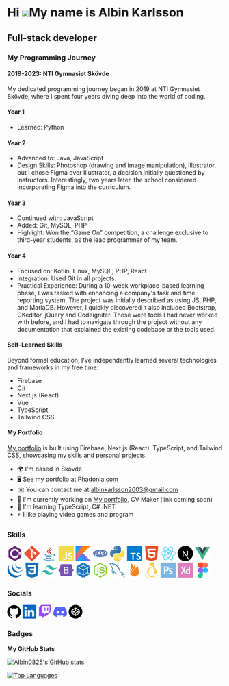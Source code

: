 Hi ![](https://user-images.githubusercontent.com/18350557/176309783-0785949b-9127-417c-8b55-ab5a4333674e.gif)My name is Albin Karlsson
======================================================================================================================================

Full-stack developer
--------------------

### My Programming Journey
#### 2019-2023: NTI Gymnasiet Skövde
My dedicated programming journey began in 2019 at NTI Gymnasiet Skövde, where I spent four years diving deep into the world of coding.
#### Year 1
- Learned: Python
#### Year 2
- Advanced to: Java, JavaScript
- Design Skills: Photoshop (drawing and image manipulation), Illustrator, but I chose Figma over Illustrator, a decision initially questioned by instructors. Interestingly, two years later, the school considered incorporating Figma into the curriculum.
#### Year 3
- Continued with: JavaScript
- Added: Git, MySQL, PHP
- Highlight: Won the “Game On” competition, a challenge exclusive to third-year students, as the lead programmer of my team.
#### Year 4
- Focused on: Kotlin, Linux, MySQL, PHP, React
- Integration: Used Git in all projects.
- Practical Experience: During a 10-week workplace-based learning phase, I was tasked with enhancing a company's task and time reporting system. The project was initially described as using JS, PHP, and MariaDB. However, I quickly discovered it also included Bootstrap, CKeditor, jQuery and Codeigniter. These were tools I had never worked with before, and I had to navigate through the project without any documentation that explained the existing codebase or the tools used.
#### Self-Learned Skills
Beyond formal education, I've independently learned several technologies and frameworks in my free time:
- Firebase
- C#
- Next.js (React)
- Vue
- TypeScript
- Tailwind CSS
#### My Portfolio
[My portfolio](https://phadonia.com/) is built using Firebase, Next.js (React), TypeScript, and Tailwind CSS, showcasing my skills and personal projects.

*   🌍  I'm based in Skövde
*   🖥️  See my portfolio at [Phadonia.com](http://phadonia.com)
*   ✉️  You can contact me at [albinkarlsson2003@gmail.com](mailto:albinkarlsson2003@gmail.com)
*   🚀  I'm currently working on [My portfolio](http://github.com/Albin0825/Website), CV Maker (link coming soon)
*   🧠  I'm learning TypeScript, C# .NET
*   ⚡  I like playing video games and program
<!-- *   🤝  I'm open to collaborating on asd -->

### Skills 
<p align="left">
  <a href="https://docs.microsoft.com/en-us/dotnet/csharp/" target="_blank" rel="noreferrer"><img src="./icons/skills/csharp-colored.svg" width="36" height="36" alt="C#" /></a>
  <a href="https://git-scm.com/" target="_blank" rel="noreferrer"><img src="./icons/skills/git-colored.svg" width="36" height="36" alt="Git" /></a>
  <a href="https://www.oracle.com/java/" target="_blank" rel="noreferrer"><img src="./icons/skills/java-colored.svg" width="36" height="36" alt="Java" /></a>
  <a href="https://developer.mozilla.org/en-US/docs/Web/JavaScript" target="_blank" rel="noreferrer"><img src="./icons/skills/javascript-colored.svg" width="36" height="36" alt="JavaScript" /></a>
  <a href="https://kotlinlang.org/" target="_blank" rel="noreferrer"><img src="./icons/skills/kotlin-colored.svg" width="36" height="36" alt="Kotlin" /></a>
  <a href="https://www.php.net/" target="_blank" rel="noreferrer"><img src="./icons/skills/php-colored.svg" width="36" height="36" alt="PHP" /></a>
  <a href="https://www.python.org/" target="_blank" rel="noreferrer"><img src="./icons/skills/python-colored.svg" width="36" height="36" alt="Python" /></a>
  <a href="https://www.typescriptlang.org/" target="_blank" rel="noreferrer"><img src="./icons/skills/typescript-colored.svg" width="36" height="36" alt="TypeScript" /></a>
  <a href="https://developer.mozilla.org/en-US/docs/Glossary/HTML5" target="_blank" rel="noreferrer"><img src="./icons/skills/html5-colored.svg" width="36" height="36" alt="HTML5" /></a>
  <a href="https://reactjs.org/" target="_blank" rel="noreferrer"><img src="./icons/skills/react-colored.svg" width="36" height="36" alt="React" /></a>
  <a href="https://nextjs.org/docs" target="_blank" rel="noreferrer"><img src="./icons/skills/nextjs-colored.svg" width="36" height="36" alt="NextJs" /></a>
  <a href="https://vuejs.org/" target="_blank" rel="noreferrer"><img src="./icons/skills/vuejs-colored.svg" width="36" height="36" alt="Vue" /></a>
  <a href="https://jquery.com/" target="_blank" rel="noreferrer"><img src="./icons/skills/jquery-colored.svg" width="36" height="36" alt="JQuery" /></a>
  <a href="https://www.w3.org/TR/CSS/#css" target="_blank" rel="noreferrer"><img src="./icons/skills/css3-colored.svg" width="36" height="36" alt="CSS3" /></a>
  <a href="https://tailwindcss.com/" target="_blank" rel="noreferrer"><img src="./icons/skills/tailwindcss-colored.svg" width="36" height="36" alt="TailwindCSS" /></a>
  <a href="https://getbootstrap.com/" target="_blank" rel="noreferrer"><img src="./icons/skills/bootstrap-colored.svg" width="36" height="36" alt="Bootstrap" /></a>
  <a href="https://webpack.js.org/" target="_blank" rel="noreferrer"><img src="./icons/skills/webpack-colored.svg" width="36" height="36" alt="Webpack" /></a>
  <a href="https://nodejs.org/en/" target="_blank" rel="noreferrer"><img src="./icons/skills/nodejs-colored.svg" width="36" height="36" alt="NodeJS" /></a>
  <a href="https://www.mysql.com/" target="_blank" rel="noreferrer"><img src="./icons/skills/mysql-colored.svg" width="36" height="36" alt="MySQL" /></a>
  <a href="https://firebase.google.com/" target="_blank" rel="noreferrer"><img src="./icons/skills/firebase-colored.svg" width="36" height="36" alt="Firebase" /></a>
  <a href="https://www.linux.org" target="_blank" rel="noreferrer"><img src="./icons/skills/linux-colored.svg" width="36" height="36" alt="Linux" /></a>
  <a href="https://www.adobe.com/uk/products/photoshop.html" target="_blank" rel="noreferrer"><img src="./icons/skills/photoshop-colored.svg" width="36" height="36" alt="Photoshop" /></a>
  <a href="https://www.adobe.com/uk/products/xd.html" target="_blank" rel="noreferrer"><img src="./icons/skills/xd-colored.svg" width="36" height="36" alt="XD" /></a>
  <a href="https://www.figma.com/" target="_blank" rel="noreferrer"><img src="./icons/skills/figma-colored.svg" width="36" height="36" alt="Figma" /></a>
</p>
                    

### Socials
                  
<p align="left">
  <a href="https://www.github.com/Albin0825" target="_blank" rel="noreferrer"><img src="./icons/socials/github.svg" width="32" height="32" alt="GitHub" /></a>
  <a href="https://www.linkedin.com/in/albinkarlsson2003" target="_blank" rel="noreferrer"><img src="./icons/socials/linkedin.svg" width="32" height="32" alt="LinkedIn" /></a>
  <a href="https://www.twitch.tv/etsi0" target="_blank" rel="noreferrer"><img src="./icons/socials/twitch.svg" width="32" height="32" alt="Twitch" /></a>
  <a href="https://discord.com/users/850433812089012335" target="_blank" rel="noreferrer"><img src="./icons/socials/discord.svg" width="32" height="32" alt="Discord" /></a>
  <a href="https://www.codepen.io/albinkarlsson" target="_blank" rel="noreferrer"><img src="./icons/socials/codepen.svg" width="32" height="32" alt="CodePen" /></a>
</p>

### Badges
<b>My GitHub Stats</b>

<a href="http://www.github.com/Albin0825"><img src="https://github-readme-stats.vercel.app/api?username=Albin0825&show_icons=true&hide=&count_private=true&title_color=2020af&text_color=dadadf&icon_color=2020af&bg_color=03030a&hide_border=true&show_icons=true" alt="Albin0825's GitHub stats" /></a>

<a href="https://github.com/Albin0825" align="left"><img src="https://github-readme-stats.vercel.app/api/top-langs/?username=Albin0825&langs_count=10&title_color=2020af&text_color=dadadf&icon_color=2020af&bg_color=03030a&hide_border=true&locale=en&custom_title=Top%20%Languages" alt="Top Languages" /></a>
